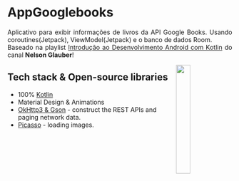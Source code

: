 # AppGooglebooks
<p align="justify">
Aplicativo para exibir informações de livros da API Google Books. Usando coroutines(Jetpack), ViewModel(Jetpack) e o banco de dados Room.
<br>
Baseado na playlist <a target="_blank" href='https://youtube.com/playlist?list=PLk7CjQD6o8xy5LQWI3O2_AIR8uHLC3Ufv'>Introdução ao Desenvolvimento Android com Kotlin</a> do canal <strong>Nelson Glauber</strong>!
</p>
<img src="https://github.com/jkalebe/jkalebe.github.io/blob/master/src/assets/AppBookLivros.gif?raw=true" align="right" width="25%"/>

## Tech stack & Open-source libraries
- 100% [Kotlin](https://kotlinlang.org/)
- Material Design & Animations
- [OkHttp3 & Gson](https://github.com/square/retrofit) - construct the REST APIs and paging network data.
- [Picasso](https://square.github.io/picasso/) - loading images. 

